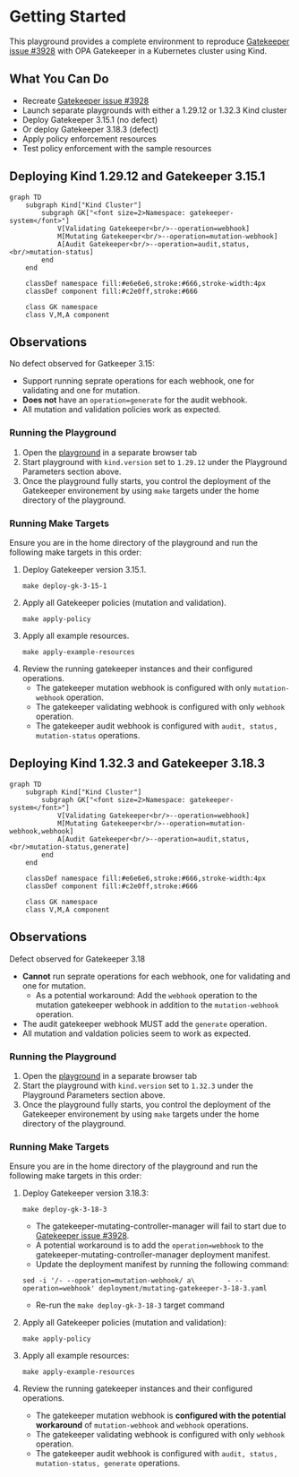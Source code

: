 # Getting Started

This playground provides a complete environment to reproduce [Gatekeeper issue #3928](https://github.com/open-policy-agent/gatekeeper/issues/3928) with OPA Gatekeeper in a Kubernetes cluster using Kind.

## What You Can Do

- Recreate [Gatekeeper issue #3928](https://github.com/open-policy-agent/gatekeeper/issues/3928)
- Launch separate playgrounds with either a 1.29.12 or 1.32.3 Kind cluster
- Deploy Gatekeeper 3.15.1 (no defect)
- Or deploy Gatekeeper 3.18.3 (defect)
- Apply policy enforcement resources
- Test policy enforcement with the sample resources

## Deploying Kind 1.29.12 and Gatekeeper 3.15.1

```mermaid
graph TD
    subgraph Kind["Kind Cluster"]
        subgraph GK["<font size=2>Namespace: gatekeeper-system</font>"]
            V[Validating Gatekeeper<br/>--operation=webhook]
            M[Mutating Gatekeeper<br/>--operation=mutation-webhook]
            A[Audit Gatekeeper<br/>--operation=audit,status,<br/>mutation-status]
        end
    end
    
    classDef namespace fill:#e6e6e6,stroke:#666,stroke-width:4px
    classDef component fill:#c2e0ff,stroke:#666
    
    class GK namespace
    class V,M,A component
```

## Observations
No defect observed for Gatkeeper 3.15:
* Support running seprate operations for each webhook, one for validating and one for mutation.
* **Does not** have an `operation=generate` for the audit webhook.
* All mutation and validation policies work as expected.

### Running the Playground

1. Open the [playground](https://labs.iximiuz.com/playgrounds/my-custom-e733aca2-1848dc81) in a separate browser tab
2. Start playground with `kind.version` set to `1.29.12` under the Playground Parameters section above.
3. Once the playground fully starts, you control the deployment of the Gatekeeper environement by using `make` targets under the home directory of the playground.

### Running Make Targets

Ensure you are in the home directory of the playground and run the following make targets in this order:

1. Deploy Gatekeeper version 3.15.1.
   ```shell
   make deploy-gk-3-15-1
   ```
2. Apply all Gatekeeper policies (mutation and validation).
   ```shell
   make apply-policy
   ```
3. Apply all example resources.
   ```shell
   make apply-example-resources
   ```
4. Review the running gatekeeper instances and their configured operations. 
   * The gatekeeper mutation webhook is configured with only `mutation-webhook` operation.
   * The gatekeeper validating webhook is configured with only `webhook` operation.
   * The gatekeeper audit webhook is configured with `audit, status, mutation-status` operations.

## Deploying Kind 1.32.3 and Gatekeeper 3.18.3

```mermaid
graph TD
    subgraph Kind["Kind Cluster"]
        subgraph GK["<font size=2>Namespace: gatekeeper-system</font>"]
            V[Validating Gatekeeper<br/>--operation=webhook]
            M[Mutating Gatekeeper<br/>--operation=mutation-webhook,webhook]
            A[Audit Gatekeeper<br/>--operation=audit,status,<br/>mutation-status,generate]
        end
    end
    
    classDef namespace fill:#e6e6e6,stroke:#666,stroke-width:4px
    classDef component fill:#c2e0ff,stroke:#666
    
    class GK namespace
    class V,M,A component
```

## Observations
Defect observed for Gatekeeper 3.18
* **Cannot** run seprate operations for each webhook, one for validating and one for mutation. 
  * As a potential workaround: Add the `webhook` operation to the mutation gatekeeper webhook in addition to the `mutation-webhook` operation.
* The audit gatekeeper webhook MUST add the `generate` operation.
* All mutation and valdation policies seem to work as expected.

### Running the Playground

1. Open the [playground](https://labs.iximiuz.com/playgrounds/my-custom-e733aca2-1848dc81) in a separate browser tab
2. Start the playground with `kind.version` set to `1.32.3` under the Playground Parameters section above.
3. Once the playground fully starts, you control the deployment of the Gatekeeper environement by using `make` targets under the home directory of the playground.

### Running Make Targets

Ensure you are in the home directory of the playground and run the following make targets in this order:

1. Deploy Gatekeeper version 3.18.3:
   ```shell
   make deploy-gk-3-18-3
   ```
   * The gatekeeper-mutating-controller-manager will fail to start due to [Gatekeeper issue #3928](https://github.com/open-policy-agent/gatekeeper/issues/3928).
   * A potential workaround is to add the `operation=webhook` to the gatekeeper-mutating-controller-manager deployment manifest.
   * Update the deployment manifest by running the following command:
    ```shell  
    sed -i '/- --operation=mutation-webhook/ a\        - --operation=webhook' deployment/mutating-gatekeeper-3-18-3.yaml
    ```
   * Re-run the `make deploy-gk-3-18-3` target command
      
2. Apply all Gatekeeper policies (mutation and validation):
   ```shell
   make apply-policy
   ```
3. Apply all example resources:
   ```shell
   make apply-example-resources
   ```
4. Review the running gatekeeper instances and their configured operations. 
   * The gatekeeper mutation webhook is **configured with the potential workaround** of `mutation-webhook` and `webhook` operations.
   * The gatekeeper validating webhook is configured with only `webhook` operation.
   * The gatekeeper audit webhook is configured with `audit, status, mutation-status, generate` operations.
